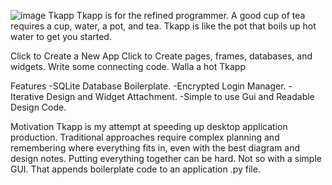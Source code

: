 ![image](https://github.com/lloydandersen/Tkapp/assets/171994151/28f55dbe-89b8-4644-9663-8fc8379a971c)
Tkapp
Tkapp is for the refined programmer. A good cup of tea requires a cup, water, a pot, and tea. Tkapp is like the pot that boils up hot water to get you started.

Click to Create a New App
Click to Create pages, frames, databases, and widgets.
Write some connecting code.
Walla a hot Tkapp


Features
-SQLite Database Boilerplate.
-Encrypted Login Manager.
-Iterative Design and Widget Attachment.
-Simple to use Gui and Readable Design Code.


Motivation
  Tkapp is my attempt at speeding up desktop application production. Traditional approaches require complex planning and remembering where everything fits in, even with the best diagram and design notes. Putting everything together can be hard. Not so with a simple GUI. That appends boilerplate code to an application .py file.
